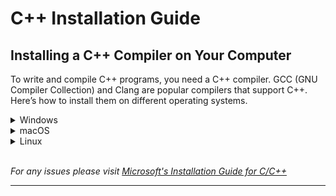 # C++ Installation Guide

## Installing a C++ Compiler on Your Computer

To write and compile C++ programs, you need a C++ compiler. GCC (GNU Compiler Collection) and Clang are popular compilers that support C++. Here’s how to install them on different operating systems.

<details>
  <summary>Windows</summary>
  
  1. **Download MinGW-w64**:
     - Go to the [MinGW-w64 website](http://mingw-w64.org/doku.php/download) and download the installer.

2. **Install MinGW-w64**:

   - Run the installer and follow the setup instructions. Make sure to select the C++ compiler during installation.

3. **Add to PATH**:

   - After installation, you need to add the MinGW-w64 `bin` directory to your system's PATH.
   - Right-click on **This PC** > **Properties** > **Advanced system settings** > **Environment Variables**.
   - Find the `Path` variable in the System variables section, click **Edit**, and add the path to your MinGW-w64 `bin` directory (e.g., `C:\mingw-w64\bin`).

4. **Verify Installation**:
   - Open Command Prompt and run:
     ```bash
     g++ --version
     ```

</details>

<details>
  <summary>macOS</summary>

1. **Install Homebrew** (if you haven’t already):

   - Open Terminal and run:
     ```bash
     /bin/bash -c "$(curl -fsSL https://raw.githubusercontent.com/Homebrew/install/HEAD/install.sh)"
     ```

2. **Install GCC or Clang**:

   - In the Terminal, run:
     ```bash
     brew install gcc
     ```
   - Or to install Clang (which is included with Xcode Command Line Tools):
     ```bash
     xcode-select --install
     ```

3. **Verify Installation**:
   - After installation, check the version:
     ```bash
     g++ --version
     ```

</details>

<details>
  <summary>Linux</summary>

1. **Using APT (Debian/Ubuntu)**:

   - Open Terminal and run:
     ```bash
     sudo apt update
     sudo apt install build-essential
     ```

2. **Using DNF (Fedora)**:

   - In the Terminal, run:
     ```bash
     sudo dnf install gcc-c++
     ```

3. **Verify Installation**:
   - Check the C++ compiler version:
     ```bash
     g++ --version
     ```

</details>
<br/>

_For any issues please visit [Microsoft's Installation Guide for C/C++](https://learn.microsoft.com/en-us/cpp/build/vscpp-step-0-installation?view=msvc-170)_

---
